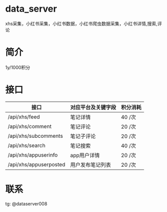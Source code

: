 # data_server
xhs采集，小红书采集，小红书数据，小红书爬虫数据采集，小红书详情,搜索,评论

# 简介
1y/1000积分

# 接口

| 接口                     | 对应平台及关键字段 | 积分消耗  |
| ------------------------ | ------------------ |   -------- |
| /api/xhs/feed | 笔记详情                  | 40 /次                 |
| /api/xhs/comment | 笔记评论                  | 20 /次                 |
| /api/xhs/subcomments | 笔记子评论                  | 20 /次                 |
| /api/xhs/search | 笔记搜索                  | 40 /次                 |
| /api/xhs/appuserinfo | app用户详情                  | 20 /次                 |
| /api/xhs/appuserposted | 用户发布笔记列表                  | 20 /次                 | 
# 联系
tg: @dataserver008

